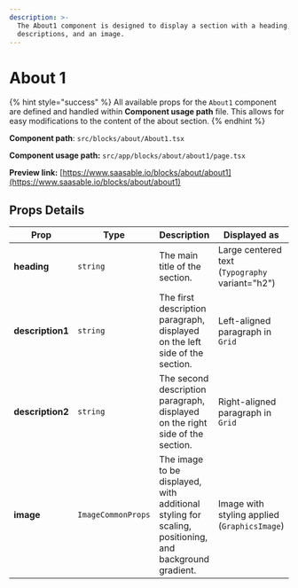 ```yaml
---
description: >-
  The About1 component is designed to display a section with a heading, two
  descriptions, and an image.
---
```


# About 1



{% hint style="success" %}
All available props for the `About1` component are defined and handled within **Component usage path** file. This allows for easy modifications to the content of the about section.
{% endhint %}

**Component path**: `src/blocks/about/About1.tsx`

**Component usage path:**  `src/app/blocks/about/about1/page.tsx`

**Preview link:** [https://www.saasable.io/blocks/about/about1](https://www.saasable.io/blocks/about/about1)

## Props Details

| Prop             | Type               | Description                                                                                           | Displayed as                                    |
| ---------------- | ------------------ | ----------------------------------------------------------------------------------------------------- | ----------------------------------------------- |
| **heading**      | `string`           | The main title of the section.                                                                        | Large centered text (`Typography` variant="h2") |
| **description1** | `string`           | The first description paragraph, displayed on the left side of the section.                           | Left-aligned paragraph in `Grid`                |
| **description2** | `string`           | The second description paragraph, displayed on the right side of the section.                         | Right-aligned paragraph in `Grid`               |
| **image**        | `ImageCommonProps` | The image to be displayed, with additional styling for scaling, positioning, and background gradient. | Image with styling applied (`GraphicsImage`)    |

